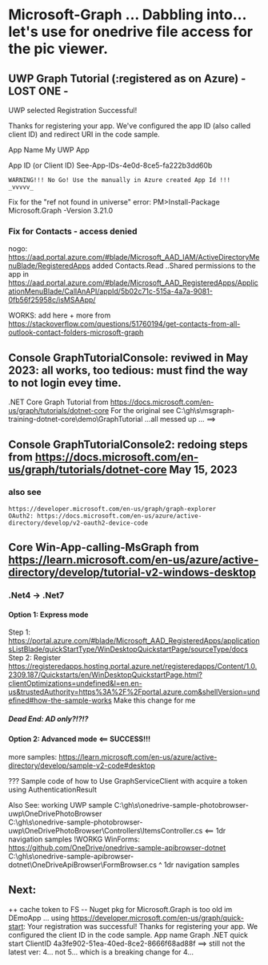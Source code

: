 # Microsoft-Graph ... Dabbling into... let's use for onedrive file access for the pic viewer.

## UWP Graph Tutorial (:registered as on Azure)  -  LOST ONE  -  

UWP selected
Registration Successful!

  Thanks for registering your app. We've configured the app ID (also called client ID) and redirect URI in the code sample.

  App Name              My UWP App

  App ID (or Client ID) See-App-IDs-4e0d-8ce5-fa222b3dd60b

    WARNING!!! No Go! Use the manually in Azure created App Id !!!       _vvvvv_

Fix for the "ref not found in universe" error:   PM>Install-Package Microsoft.Graph -Version 3.21.0

### Fix for Contacts - access denied 
  nogo: https://aad.portal.azure.com/#blade/Microsoft_AAD_IAM/ActiveDirectoryMenuBlade/RegisteredApps
    added Contacts.Read ..Shared permissions to the app in https://aad.portal.azure.com/#blade/Microsoft_AAD_RegisteredApps/ApplicationMenuBlade/CallAnAPI/appId/5b02c71c-515a-4a7a-9081-0fb56f25958c/isMSAApp/

  WORKS: add here <data name="Scopes" xml:space="preserve"> + more from https://stackoverflow.com/questions/51760194/get-contacts-from-all-outlook-contact-folders-microsoft-graph


## Console  GraphTutorialConsole:   reviwed in May 2023:  all works, too tedious: must find the way to not login evey time.
.NET Core Graph Tutorial  from  https://docs.microsoft.com/en-us/graph/tutorials/dotnet-core
For the original see C:\gh\s\msgraph-training-dotnet-core\demo\GraphTutorial 
...all messed up ... ==> 
## Console  GraphTutorialConsole2:  redoing steps from  https://docs.microsoft.com/en-us/graph/tutorials/dotnet-core  May 15, 2023

### also see 
    https://developer.microsoft.com/en-us/graph/graph-explorer
    OAuth2: https://docs.microsoft.com/en-us/azure/active-directory/develop/v2-oauth2-device-code



## Core  Win-App-calling-MsGraph  from  https://learn.microsoft.com/en-us/azure/active-directory/develop/tutorial-v2-windows-desktop
### .Net4 -> .Net7
#### Option 1: Express mode
  Step 1: https://portal.azure.com/#blade/Microsoft_AAD_RegisteredApps/applicationsListBlade/quickStartType/WinDesktopQuickstartPage/sourceType/docs
  Step 2: Register 
    https://registeredapps.hosting.portal.azure.net/registeredapps/Content/1.0.2309.187/Quickstarts/en/WinDesktopQuickstartPage.html?clientOptimizations=undefined&l=en.en-us&trustedAuthority=https%3A%2F%2Fportal.azure.com&shellVersion=undefined#how-the-sample-works
      Make this change for me
##### Dead End: AD only?!?!?

#### Option 2: Advanced mode  <== SUCCESS!!!  

more samples: https://learn.microsoft.com/en-us/azure/active-directory/develop/sample-v2-code#desktop

??? 
Sample code of how to Use GraphServiceClient with acquire a token using AuthenticationResult

Also See:
  working UWP sample C:\gh\s\onedrive-sample-photobrowser-uwp\OneDrivePhotoBrowser\
                     C:\gh\s\onedrive-sample-photobrowser-uwp\OneDrivePhotoBrowser\Controllers\ItemsController.cs   <==  1dr navigation samples
  !WORKG WinForms:   https://github.com/OneDrive/onedrive-sample-apibrowser-dotnet
                     C:\gh\s\onedrive-sample-apibrowser-dotnet\OneDriveApiBrowser\FormBrowser.cs
                     ^ 1dr navigation samples

## Next:
  ++ cache token to FS
  -- Nuget pkg for Microsoft.Graph is too old im DEmoApp ... 
    using https://developer.microsoft.com/en-us/graph/quick-start:
      Your registration was successful! Thanks for registering your app. We configured the client ID in the code sample.
      App name Graph .NET quick start
      ClientID 4a3fe902-51ea-40ed-8ce2-8666f68ad88f
      ==> still not the latest ver: 4... not 5... which is a breaking change for 4...


